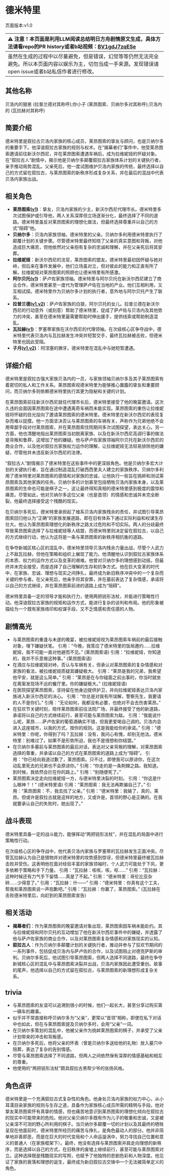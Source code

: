 # 德米特里
页面版本:v1.0
 

| :warning: 注意！本页面是利用LLM阅读总结明日方舟剧情原文生成，具体方法请看repo的PR history或者b站视频：[BV1gdJ7zqESe](https://www.bilibili.com/video/BV1gdJ7zqESe/)         |
|:----------------------------|
| 虽然在生成的过程中以尽量避免，但是错误，幻觉等等仍然无法完全避免。所以本页面内容以娱乐为主，切勿当成一手来源。发现错误请open issue或者b站私信作者进行修改。|



## 其他名称
贝洛内的狼崽 (拉普兰德对其称呼);你小子 (莱昂图索、贝纳尔多对其称呼);贝洛内的 (瓦拉赫对其称呼)
## 简要介绍
德米特里是叙拉古贝洛内家族的核心成员，莱昂图索的挚友与顾问，也是贝纳尔多的重要手下。他深谙叙拉古家族的规则与权术。在“揭幕者们”事件中，他受莱昂图索邀请前往新沃尔西尼，并在莱昂图索遭遇车祸后，成为拉维妮娅的怀疑对象。在“叙拉古人”剧情中，揭示他是贝纳尔多颠覆叙拉古家族体系计划的关键执行者，亲手推动局势混乱。父亲死后，他一度试图维护贝洛内家族的传统，最终选择以自己的方式留在叙拉古，与莱昂图索的新秩序形成复杂关系，并在最后的混战中代表贝洛内家族出战。
## 相关角色
-   **莱昂图索([v1](extended_char_lai_ang_tu_suo.md))**：挚友，贝洛内家族的少主，新沃尔西尼代理市长。德米特里多次试图保护或引导他，两人关系深厚但立场逐渐分化，最终选择了不同的道路。德米特里虽反对莱昂图索的理想化做法，但最终选择尊重并以自己的方式“阻碍”他。
-   **贝纳尔多**：贝洛内家族领袖，德米特里的父亲。贝纳尔多利用德米特里执行了颠覆计划的关键步骤。尽管德米特里最终知晓了父亲的真实意图和背叛，对他造成巨大痛苦，但他依然对父亲抱有复杂的忠诚和理解，并在父亲死后将其安葬。
-   **拉维妮娅**：新沃尔西尼的法官，莱昂图索的盟友。德米特里最初因怀疑与她对峙，但后来在事件发展中，他们立场虽对立，但对彼此的能力和正直有所了解。拉维妮娅对莱昂图索的照顾也让德米特里有所感激。
-   **阿尔贝托([v1](extended_char_a_er_bei_tuo.md))**：萨卢佐家族领袖。德米特里与阿尔贝托在新沃尔西尼建立了商业合作，德米特里甚至一度代为管理萨卢佐在当地的产业。他们互相利用，又互相试探。德米特里作为贝纳尔多计划的执行者，意外地与阿尔贝托产生了联系。
-   **拉普兰德([v1](char_140_whitew.md),[v2](../char_v3/char_140_whitew.md))**：萨卢佐家族的白狼，阿尔贝托的女儿。拉普兰德在新沃尔西尼的行动意外（或刻意）帮助了德米特里，促成了萨卢佐与贝洛内及其他势力的冲突，甚至在德米特里最需要帮助时伸出援手，提供线索或帮助制造混乱。
-   **瓦拉赫([v1](extended_char_wa_la_he.md))**：罗塞蒂家族在沃尔西尼的代理领袖。在次级核心区争夺战中，德米特里代表贝洛内与瓦拉赫发生冲突并短暂交手，最终瓦拉赫被击败，但德米特里也因此受阻。
-   **子月([v1](char_4014_lunacu.md),[v2](../char_v3/char_4014_lunacu.md))**：阿涅塞的獠牙。德米特里在混乱中与她短暂遭遇。
## 详细介绍
德米特里是叙拉古强大家族贝洛内的一员，与家族领袖贝纳尔多及其子莱昂图索有着密切的私人和工作关系。莱昂图索视德米特里为能够推心置腹的挚友和重要顾问，而贝纳尔多则依赖德米特里执行其更为隐秘和关键的计划。

在莱昂图索前往新沃尔西尼就任代理市长后，德米特里接受了他的晚宴邀请。这次久违的会面因莱昂图索在途中遭遇离奇车祸而未能实现。莱昂图索的重伤让拉维妮娅将怀疑的目光投向了邀请莱昂图索的德米特里。德米特里在新沃尔西尼的表现复杂而难以捉摸。他一方面坚决否认与莱昂图索的车祸有关，声称作为兄弟他绝不会用卑鄙手段对付莱昂图索，并在莱昂图索住院期间多次试图探望，表达关心。另一方面，他也清醒地指出莱昂图索当初脱离家族、以及在新沃尔西尼高调行事的做法是背叛和鲁莽，这增加了他的嫌疑。他与萨卢佐家族领袖阿尔贝托在新沃尔西尼的商业合作，以及他对叙拉古家族权力运作的理解，让拉维妮娅无法轻易排除他的嫌疑，尽管他并未违反新沃尔西尼的法律。

“叙拉古人”剧情揭示了德米特里在这些事件中的更深层角色。他是贝纳尔多宏大计划的关键执行者，旨在通过制造混乱打破西西里夫人建立的家族秩序。贝纳尔多利用了德米特里对莱昂图索的感情和对家族的忠诚，让他执行一些旨在挑衅和测试莱昂图索及其他家族的任务。贝纳尔多的计划甚至包括牺牲贝洛内家族本身，以及莱昂图索的生命也可能是棋子之一，这让最终得知真相的德米特里感到极度的震惊和痛苦。尽管如此，他对贝纳尔多这位父亲（也是首领）的情感和忠诚并未完全断裂，他最终选择接受这个残酷的现实。

在贝纳尔多死后，德米特里承担起了维系贝洛内家族残余的责任，并试图引导莱昂图索回归他认为“正确”的家族发展道路，即在旧有体系下通过实际利益和权谋生存壮大。他认为莱昂图索理想化的新秩序之路太过危险和不切实际。两人的分歧最终导致莱昂图索选择了与拉维妮娅等人结盟，而德米特里则决定留在叙拉古，以自己的方式继续行动，他认为这将是一条与莱昂图索的新秩序相抗衡的道路。

在争夺新城区核心区的混乱中，德米特里领导贝洛内残余力量出战，尽管个人武力上不敌瓦拉赫，但他在策略和组织上展现了能力。他清醒地认识到叙拉古家族体系的本质、权力的运作方式以及变革的艰难。他曾对贝纳尔多的理想感到动摇，但最终并未完全接受，而是选择了自己理解的生存和抗争方式。他在巨大变革的时代中，在家族、忠诚、理想与现实之间挣扎，最终成为新旧秩序冲突中的一个复杂而关键的参与者。在父亲死后，他亲手将其安葬，并在墓前表达了复杂情感，承诺将以自己的方式继续，并在莱昂图索前进的道路上成为“阻碍”。

德米特里具备一定的领导才能和执行力，使用两把铳形法杖，并能进行策略性行动。他深谙叙拉古家族的规矩和运作方式，能进行复杂的谈判和布局。他的形象被描绘为一个既有家族烙印和权谋手段，又不乏情感和责任感的人物。
## 剧情高光
*   与莱昂图索的重逢与未遂的晚宴，被拉维妮娅视为莱昂图索车祸前的最后接触对象，埋下嫌疑伏笔。
    引用：“今晚，我答应了德米特里的饭局邀约......拉维妮娅，我不可能一直对他避而不见。” (莱昂图索语)
    引用：“拉维妮娅，你知道的，我并不乐意做这种事。” (莱昂图索语)
*   在酒庄与拉维妮娅对峙，否认与车祸有关，但承认对莱昂图索的复杂情感和对家族的看法，被拉维妮娅质疑其嫌疑极大。
    引用：“莱昂是我的兄弟，我希望他平安，就是这么简单。”
    引用：“莱昂是在与你碰面之前出事的，你当时就坐在离案发现场不远的餐厅里。你的嫌疑极大。” (拉维妮娅语)
*   在医院探望莱昂图索，坚持留在他身边提供护卫，并向拉维妮娅表达贝洛内家族进入新沃尔西尼的决心。
    引用：“你总是对我有所误解，警察先生，我要请的人不是你们。”
    引用：“无论如何，我都没有必要，也绝对不会去伤害莱昂。”
*   在狂欢节关键时刻，陪伴莱昂图索前往法院广场，并最终接受了他的新道路，承诺将以自己的方式继续前行，甚至可能与莱昂图索为敌。
    引用：“我能说什么呢，莱昂......萨卢佐家的葡萄酒确实不错，但我更爱喝自己调的。贝洛内会进入这座城市，以我的方式，按你的规则。这是我能给你的承诺。”
    引用：“德米特里：你呢，你得到了吗？瓦拉赫：没有，我问心有愧，却别无他法。德米特里：别难过了。如果不是形势所迫，我也不是很想和你结盟。”
*   在贝纳尔多墓前与莱昂图索的最后对话，表达对父亲背叛的理解，对莱昂图索选择的尊重，并承诺以自己的方式在莱昂图索的道路上成为“阻碍”。
    引用：“你已经向我道过歉了，莱昂图索。只不过，即使我可以原谅你，在这次动乱里死去的兄弟也不会原谅你。”
    引用：“你走的是一条荆棘之路。我知道。到时候，我依然会拦在你的路上。”
    引用：“别随便死了。”
*   莱昂图索决定走向拉维妮娅一方，与德米特里决裂的时刻。
    引用：“你这是什么眼神？！” (德米特里语)
    引用：“莱昂图索：我无法再欺骗自己了。”
    引用：“莱昂图索：不，我去找了父亲。”
    引用：“德米特里：我输了，真的，莱昂。但或许是叙拉古就是这样的地方，又或许是，首领的野心是正确的。在我就要承认自己的失败时，她出现了。”
## 战斗表现
德米特里具备一定的战斗能力，能够挥动“两把铳形法杖”，并在混乱的局面中进行策略性行动。

在次级核心区的争夺战中，他代表贝洛内家族与罗塞蒂的瓦拉赫发生正面冲突。尽管瓦拉赫认为自己是猎物并对德米特里的攻势感到惊讶，但德米特里最终被瓦拉赫击败并受伤。这表明他在面对经验丰富的家族领袖时，个人武力可能处于下风，更多依赖于策略和手下力量。
引用：“瓦拉赫：咳咳，咳，呕......”
引用：“瓦拉赫：这种时候还有力气手下留情......真是了不起。”
引用：“德米特里：哥伦比亚杂碎......少得意了。”
引用：“瓦拉赫：什——”
引用：“德米特里：你真有这个工夫，帮我和莱昂图索说一声抱歉吧。”
引用：“瓦拉赫：你赢了，莱昂图索。” (瓦拉赫在击败德米特里后，向赶到的莱昂图索宣告)
## 相关活动
-   **揭幕者们**：作为莱昂图索的晚宴邀请对象出现，莱昂图索因车祸未能赴约。其与拉维妮娅和阿尔贝托的互动增加了他在新沃尔西尼事件中的嫌疑，并透露了他与萨卢佐家族的商业合作，以及对莱昂图索复杂情感和对家族现实的认知。
-   **叙拉古人**：作为贝纳尔多颠覆计划的关键执行者，推动并参与了狂欢节期间的一系列事件，包括促成贝洛内与萨卢佐的合作，以及试图阻止对德克萨斯的审判。贝纳尔多死后，他试图引导莱昂图索，但两人选择不同道路，最终在争夺新城核心区的混乱中与莱昂图索决裂并出战，贝洛内家族因此遭受重创。故事的尾声，他选择以自己的方式留在叙拉古，与莱昂图索的新理想形成复杂关系。
## trivia
*   与莱昂图索的友谊可以追溯到很小的时候，他们一起长大，甚至分享过购买第一辆车的趣事。
*   似乎并不常直接称呼贝纳尔多为“父亲”，更常以“首领”相称，即使在私下对话中也如此，但在与莱昂图索提及贝纳尔多时，会用“父亲”一词。
*   在贝纳尔多策划的混乱中，他被父亲作为挑衅莱昂图索的棋子，并承受了父亲计划带来的冲击和背叛感。
*   在贝纳尔多死后，他将父亲的怀表（曾是贝纳尔多送给他的礼物）放入墓穴中陪葬，表达了复杂的告别情感。
*   尽管与莱昂图索选择了不同道路，但两人之间依然保有深厚的情感基础和相互的尊重。
*   他使用的“两把铳形法杖”颇具叙拉古黑帮少爷的张扬风格。
## 角色点评
德米特里是一个充满叙拉古式复杂性的角色。他身处贝洛内家族的权力中心，从小耳濡目染家族的规则与生存之道，具备作为家族核心成员所需的精明与手段。他对挚友莱昂图索怀有真挚的情感，但也痛苦地意识到莱昂图索的理想化倾向在叙拉古的现实中可能带来的危险。他对父亲贝纳尔多既有作为儿子的敬重和忠诚，又是被父亲深不可测的野心所利用的棋子。当贝纳尔多颠覆一切的计划以及其最终的牺牲呈现在他面前时，德米特里所经历的痛苦与挣扎，是角色最动人的部分。他并非简单地非善即恶，而是在巨大的时代变局和个人命运漩涡中，努力寻找自己位置和意义的普通人（在家族框架下）。最终，他没有选择与莱昂图索并肩走向理想的新秩序，而是选择以自己的方式，在旧秩序的废墟上继续前行，甚至可能与莱昂图索对立。这种选择既是残酷现实的写照，也赋予了他独特的悲剧色彩和人物深度。他见证了家族的衰落和理想的诞生，最终成为新旧叙拉古交锋中一个无法被简单定义的角色。